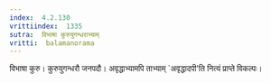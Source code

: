 ```yaml
---
index:  4.2.130
vrittiindex:  1335
sutra:  विभाषा कुरुयुगन्धराभ्याम्
vritti:  balamanorama 
---
```


विभाषा कुरु। कुरुयुगन्धरौ जनपदौ। अवृद्धाभ्यामपि ताभ्याम् `अवृद्धादपी'ति नित्यं प्राप्ते विकल्पः। 

